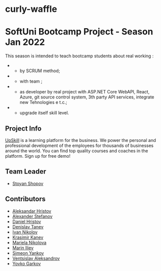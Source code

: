 # curly-waffle

# SoftUni Bootcamp Project - Season Jan 2022
This season is intended to teach bootcamp students about real working :
* -  by SCRUM method;
* -  with team ;
* -  as developer by real project with ASP.NET Core WebAPI, React, Azure, git source control system, 3th party API services, integrate new Tehnologies e t.c.;
* -  upgrade itself skill level.

## Project Info
[UpSkill](https://github.com/StoyanShopov/curly-waffle) is a learning platform for the business. We power the personal and professional development of the employees for thousands of businesses around the world. You can find top quality courses and coaches in the platform. Sign up for free demo!

## Team Leader
* [Stoyan Shopov](https://github.com/StoyanShopov)

## Contributors
* [Aleksandar Hristov](https://github.com/AleksandarHristovGithub)
* [Alexander Stefanov](https://github.com/jtreesbg)
* [Daniel Hristov](https://github.com/DaniHristov)
* [Denislav Tanev](https://github.com/DenislavTanev)
* [Ivan Nikolov](https://github.com/nikolov-ivan)
* [Krasimir Kanev](https://github.com/knaevKMK)
* [Mariela Nikolova](https://github.com/MarielaBN)
* [Marin Iliev](https://github.com/mv-iliev01)
* [Simeon Yankov](https://github.com/Simeon-Yankov)
* [Ventsislav Aleksandrov](https://github.com/VentsislavAleksandrov)
* [Yovko Garkov](https://github.com/yovko93)

